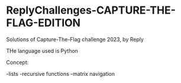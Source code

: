 # ReplyChallenges-CAPTURE-THE-FLAG-EDITION
Solutions of Capture-The-Flag challenge 2023, by Reply

THe language used is Python

Concept:

-lists
-recursive functions
-matrix navigation
